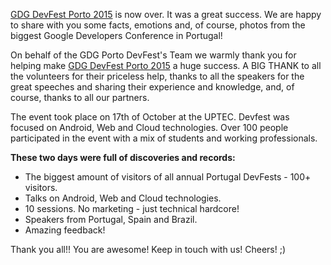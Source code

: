 [GDG DevFest Porto 2015](https://devfest2015.gdgporto.xyz) is now over. It was a great success.
 We are happy to share with you some facts, emotions and, of course, photos from the biggest Google Developers Conference in Portugal!

On behalf of the GDG Porto DevFest's Team we warmly thank you for helping make [GDG DevFest Porto 2015](https://devfest2015.gdgporto.xyz/) a huge success.
A BIG THANK to all the volunteers for their priceless help,  thanks to all the speakers for the great speeches and sharing their experience and knowledge, and, of course, thanks to all our partners.

The event took place on 17th of October at the UPTEC. Devfest was focused on Android, Web and Cloud technologies. Over 100 people participated in the event with a mix of students and working professionals.

**These two days were full of discoveries and records:**

* The biggest amount of visitors of all annual Portugal DevFests - 100+ visitors.
* Talks on Android, Web and Cloud technologies.
* 10 sessions. No marketing - just technical hardcore!
* Speakers from Portugal, Spain and Brazil.
* Amazing feedback!

Thank you all!! You are awesome! Keep in touch with us!
Cheers! ;)
